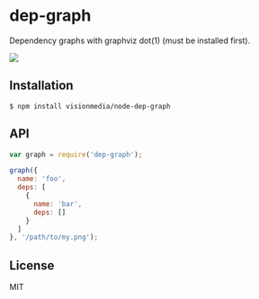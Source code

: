 
# dep-graph

  Dependency graphs with graphviz dot(1) (must be installed first).

  ![](http://f.cl.ly/items/2H0K2h0I0B460V0A2G3n/dot.png)

## Installation

    $ npm install visionmedia/node-dep-graph

## API

```js
var graph = require('dep-graph');

graph({
  name: 'foo',
  deps: [
    {
      name: 'bar',
      deps: []
    }
  ]
}, '/path/to/my.png');
```

## License

  MIT
